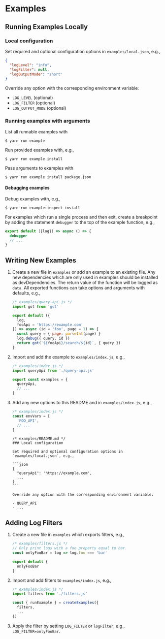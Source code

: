 # Examples

## Running Examples Locally

### Local configuration

Set required and optional configuration options in `examples/local.json`, e.g.,

```json
{
  "logLevel": "info",
  "logFilter": null,
  "logOutputMode": "short"
}
```

Override any option with the corresponding environment variable:

- `LOG_LEVEL` (optional)
- `LOG_FILTER` (optional)
- `LOG_OUTPUT_MODE` (optional)

### Running examples with arguments

List all runnable examples with

```
$ yarn run example
```

Run provided examples with, e.g.,

```
$ yarn run example install
```

Pass arguments to examples with

```
$ yarn run example install package.json
```

#### Debugging examples

Debug examples with, e.g.,

```
$ yarn run example:inspect install
```

For examples which run a single process and then exit,
create a breakpoint by adding the statement `debugger`
to the top of the example function, e.g.,

```js
export default ({log}) => async () => {
  debugger
  // ...
}
```

## Writing New Examples

1. Create a new file in `examples` or add an example to an existing file.
   Any new dependencies which are only used
   in examples should be installed as devDependencies.
   The return value of the function will be logged as `data`.
   All exported functions can take options and arguments with defaults, e.g.,
   ```js
   /* examples/query-api.js */
   import got from 'got'

   export default ({
     log,
     fooApi = 'https://example.com'
   }) => async (id = 'foo', page = 1) => {
     const query = { page: parseInt(page) }
     log.debug({ query, id })
     return got(`${fooApi}/search/${id}`, { query })
   }
   ```
2. Import and add the example to `examples/index.js`, e.g.,
   ```js
   /* examples/index.js */
   import queryApi from './query-api.js'

   export const examples = {
     queryApi,
     // ...
   }
   ```
3. Add any new options to this README and in `examples/index.js`, e.g.,
   ```js
   /* examples/index.js */
   const envVars = [
     'FOO_API',
     // ...
   ]
   ```
   ````
   /* examples/README.md */
   ### Local configuration

   Set required and optional configuration options in `examples/local.json`, e.g.,

   ```json
   {
     "queryApi": "https://example.com",
     ...
   }
   ```

   Override any option with the corresponding environment variable:

   - QUERY_API
   - ...
   ````

## Adding Log Filters

1. Create a new file in `examples` which exports filters, e.g.,
   ```js
   /* examples/filters.js */
   // Only print logs with a foo property equal to bar.
   const onlyFooBar = log => log.foo === 'bar'

   export default {
     onlyFooBar
   }
   ```
2. Import and add filters to `examples/index.js`, e.g.,
   ```js
   /* examples/index.js */
   import filters from './filters.js'

   const { runExample } = createExamples({
     filters,
     ...
   })
   ```
3. Apply the filter by setting `LOG_FILTER` or `logFilter`,
   e.g., `LOG_FILTER=onlyFooBar`.
